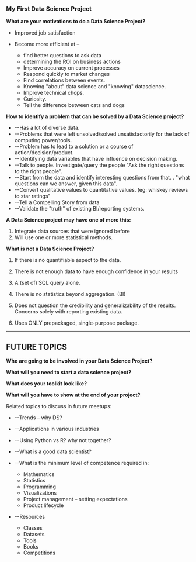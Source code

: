 ### My First Data Science Project



**What are your motivations to do a Data Science Project?**

- Improved job satisfaction

- Become more efficient at –
  - find better questions to ask data
  - determining the ROI on business actions
  - Improve accuracy on current processes
  - Respond quickly to market changes
  - Find correlations between events.
  - Knowing "about" data science and "knowing" datascience.
  - Improve technical chops.
  - Curiosity.
  - Tell the difference between cats and dogs


**How to identify a problem that can be solved by a Data Science project?**

- --Has a lot of diverse data.
- --Problems that were left unsolved/solved unsatisfactorily for the lack of computing power/tools.
- --Problem has to lead to a solution or a course of action/decision/product.
- --Identifying data variables that have influence on decision making.
- --Talk to people. Investigate/query the people "Ask the right questions to the right people".
- --Start from the data and identify interesting questions from that. . "what questions can we answer, given this data".
- --Convert qualitative values to quantitative values. (eg: whiskey reviews to star ratings"
- --Tell a Compelling Story from data
- --Validate the "truth" of existing BI/reporting systems.

**A Data Science project may have one of more this:**

1. Integrate data sources that were ignored before
2. Will use one or more statistical methods.

**What is not a Data Science Project?**

1. If there is no quantifiable aspect to the data.
  1. There is not enough data to have enough confidence in your results

2. A (set of) SQL query alone.
3. There is no statistics beyond aggregation. (BI)
4. Does not question the credibility and generalizability of the results. Concerns solely with reporting existing data.
5. Uses ONLY prepackaged, single-purpose package.

----- 

## FUTURE TOPICS

**Who are going to be involved in your Data Science Project?**

**What will you need to start a data science project?**

**What does your toolkit look like?**



**What will you have to show at the end of your project?**



Related topics to discuss in future meetups:

- --Trends – why DS?
- --Applications in various industries
- --Using Python vs R? why not together?
- --What is a good data scientist?
- --What is the minimum level of competence required in:
  - Mathematics
  - Statistics
  - Programming
  - Visualizations
  - Project management – setting expectations
  - Product lifecycle

- --Resources
  - Classes
  - Datasets
  - Tools
  - Books
  - Competitions
